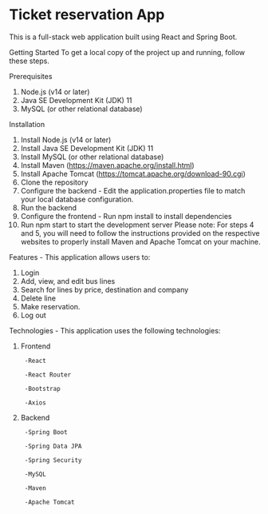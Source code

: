 # Ticket reservation App

This is a full-stack web application built using React and Spring Boot.


Getting Started
To get a local copy of the project up and running, follow these steps.

Prerequisites
1. Node.js (v14 or later)
2. Java SE Development Kit (JDK) 11
3. MySQL (or other relational database)

Installation

1. Install Node.js (v14 or later)
2. Install Java SE Development Kit (JDK) 11
3. Install MySQL (or other relational database)
4. Install Maven (https://maven.apache.org/install.html)
5. Install Apache Tomcat (https://tomcat.apache.org/download-90.cgi)
6. Clone the repository
7. Configure the backend - Edit the application.properties file to match your local database configuration.
8. Run the backend
9. Configure the frontend - Run npm install to install dependencies
10. Run npm start to start the development server
Please note: For steps 4 and 5, you will need to follow the instructions provided on the respective websites to properly install Maven and Apache Tomcat on your machine.

Features - This application allows users to:
1. Login
2. Add, view, and edit bus lines
3. Search for lines by price, destination and company
4. Delete line
5. Make reservation. 
6. Log out

Technologies - This application uses the following technologies:

1. Frontend

        -React 

        -React Router 

        -Bootstrap 

        -Axios 

2. Backend

        -Spring Boot

        -Spring Data JPA

        -Spring Security

        -MySQL
        
        -Maven

        -Apache Tomcat

